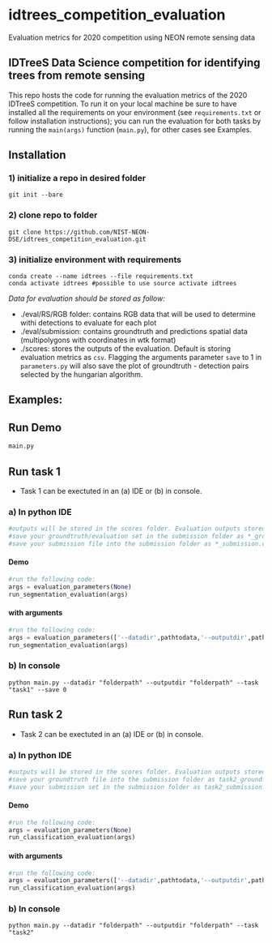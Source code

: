 # idtrees_competition_evaluation
Evaluation metrics for 2020 competition using NEON remote sensing data

<h2> IDTreeS Data Science competition for identifying trees from remote sensing </h2>

This repo hosts the code for running the evaluation metrics of the 2020 IDTreeS competition. 
To run it on your local machine be sure to have installed all the requirements on your environment (see `requirements.txt` or follow installation instructions); 
you can run the evaluation for both tasks by running the `main(args)` function (`main.py`), for other cases see Examples.

## Installation
### 1) initialize a repo in desired folder
```
git init --bare
 ```
### 2) clone repo to folder
```
git clone https://github.com/NIST-NEON-DSE/idtrees_competition_evaluation.git
```
### 3) initialize environment with requirements
```
conda create --name idtrees --file requirements.txt
conda activate idtrees #possible to use source activate idtrees
```
*Data for evaluation should be stored as follow:*
- ./eval/RS/RGB folder: contains RGB data that will be used to determine withi detections to evaluate for each plot
- ./eval/submission: contains groundtruth and predictions spatial data (multipolygons with coordinates in wtk format)
- ./scores: stores the outputs of the evaluation. Default is storing evaluation metrics as `csv`. Flagging the arguments parameter `save` to 1 in `parameters.py` will also save the plot of groundtruth - detection pairs selected by the hungarian algorithm.



## Examples:
## Run Demo
```python
main.py
```

## Run task 1
- Task 1 can be exectuted in an (a) IDE or (b) in console.

### a) In python IDE
```python
#outputs will be stored in the scores folder. Evaluation outputs stored in the task1_evaluation.csv file
#save your groundtruth/evaluation set in the submission folder as *_ground.csv (e.g. ./submission/OSBS_ground.csv)
#save your submission file into the submission folder as *_submission.csv  (e.g. ./submission/OSBS_submission.csv)
```
#### Demo
```python
#run the following code:
args = evaluation_parameters(None)
run_segmentation_evaluation(args)
```
#### with arguments
```python
#run the following code:
args = evaluation_parameters(['--datadir',pathtodata,'--outputdir',pathtosave,...])
run_segmentation_evaluation(args)
```

### b) In console
```
python main.py --datadir "folderpath" --outputdir "folderpath" --task "task1" --save 0
```

## Run task 2
- Task 2 can be exectuted in an (a) IDE or (b) in console.

### a) In python IDE
```python
#outputs will be stored in the scores folder. Evaluation outputs stored in the task2_evaluation.csv file
#save your groundtruth file into the submission folder as task2_ground.csv  (e.g. ./submission/task2_ground.csv)
#save your submission set in the submission folder as task2_submission.csv (e.g. ./submission/task2_submission.csv)
```
#### Demo
```python
#run the following code:
args = evaluation_parameters(None)
run_classification_evaluation(args)
```
#### with arguments
```python
#run the following code:
args = evaluation_parameters(['--datadir',pathtodata,'--outputdir',pathtosave,...])
run_classification_evaluation(args)
```
### b) In console
```
python main.py --datadir "folderpath" --outputdir "folderpath" --task "task2"
```
